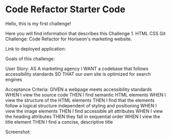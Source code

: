 # Code Refactor Starter Code

Hello, this is my first challenge!

Here you will find information that describes this Challenge 1. HTML CSS Git Challenge: Code Refactor for Horiseon's marketing website.

Link to deployed application:
<insert here>

Goals of this challenge:
<insert here>


User Story:
AS A marketing agency
I WANT a codebase that follows accessibility standards
SO THAT our own site is optimized for search engines

Acceptance Criteria:
GIVEN a webpage meets accessibility standards
WHEN I view the source code
THEN I find semantic HTML elements
WHEN I view the structure of the HTML elements
THEN I find that the elements follow a logical structure independent of styling and positioning
WHEN I view the image elements
THEN I find accessible alt attributes
WHEN I view the heading attributes
THEN they fall in sequential order
WHEN I view the title element
THEN I find a concise, descriptive title

Screenshot:
<insert here>